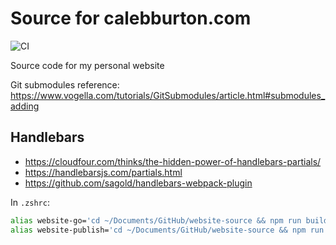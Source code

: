 # Source for calebburton.com

![CI](https://github.com/CalebBurton/website-source/workflows/CI/badge.svg?branch=main)

Source code for my personal website

Git submodules reference: <https://www.vogella.com/tutorials/GitSubmodules/article.html#submodules_adding>

## Handlebars

- <https://cloudfour.com/thinks/the-hidden-power-of-handlebars-partials/>
- <https://handlebarsjs.com/partials.html>
- <https://github.com/sagold/handlebars-webpack-plugin>

In `.zshrc`:

```bash
alias website-go='cd ~/Documents/GitHub/website-source && npm run build:dev'
alias website-publish='cd ~/Documents/GitHub/website-source && npm run publish'
```

<!--
sudo -u deployemon bash

eval $(ssh-agent -s) && ssh-add ~/.ssh/id_github
-->
